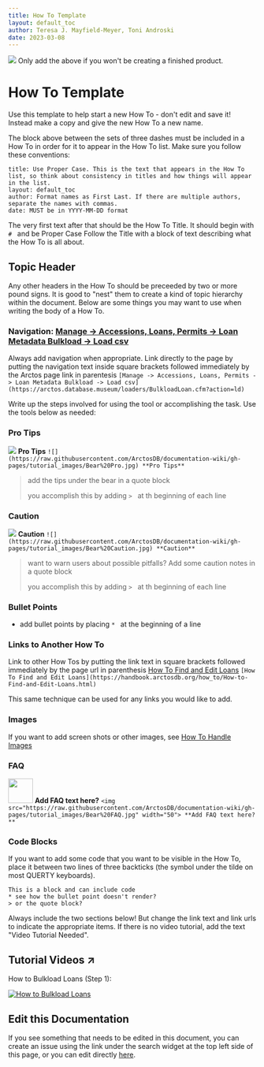 ```yaml
---
title: How To Template 
layout: default_toc
author: Teresa J. Mayfield-Meyer, Toni Androski
date: 2023-03-08
---
```


![](https://raw.githubusercontent.com/ArctosDB/documentation-wiki/gh-pages/tutorial_images/Bear%20Work%20in%20Progress.JPG)
Only add the above if you won't be creating a finished product.

# How To Template 

Use this template to help start a new How To - don't edit and save it! Instead make a copy and give the new How To a new name.

The block above between the sets of three dashes must be included in a How To in order for it to appear in the How To list. Make sure you follow these conventions:

```
title: Use Proper Case. This is the text that appears in the How To list, so think about consistency in titles and how things will appear in the list.
layout: default_toc
author: Format names as First Last. If there are multiple authors, separate the names with commas. 
date: MUST be in YYYY-MM-DD format
```

The very first text after that should be the How To Title. It should begin with `# ` and be Proper Case
Follow the Title with a block of text describing what the How To is all about.

## Topic Header

Any other headers in the How To should be preceeded by two or more pound signs. It is good to "nest" them to create a kind of topic hierarchy within the document. Below are some things you may want to use when writing the body of a How To.

### Navigation: [Manage -> Accessions, Loans, Permits -> Loan Metadata Bulkload -> Load csv](https://arctos.database.museum/loaders/BulkloadLoan.cfm?action=ld)
Always add navigation when appropriate. Link directly to the page by putting the navigation text inside square brackets followed immediately by the Arctos page link in parentesis
`[Manage -> Accessions, Loans, Permits -> Loan Metadata Bulkload -> Load csv](https://arctos.database.museum/loaders/BulkloadLoan.cfm?action=ld)`

Write up the steps involved for using the tool or accomplishing the task. Use the tools below as needed:

### Pro Tips

![](https://raw.githubusercontent.com/ArctosDB/documentation-wiki/gh-pages/tutorial_images/Bear%20Pro.jpg) **Pro Tips**
`![](https://raw.githubusercontent.com/ArctosDB/documentation-wiki/gh-pages/tutorial_images/Bear%20Pro.jpg) **Pro Tips**`

> add the tips under the bear in a quote block
> 
> you accomplish this by adding `> ` at th beginning of each line

### Caution

![](https://raw.githubusercontent.com/ArctosDB/documentation-wiki/gh-pages/tutorial_images/Bear%20Caution.jpg) **Caution**
`![](https://raw.githubusercontent.com/ArctosDB/documentation-wiki/gh-pages/tutorial_images/Bear%20Caution.jpg) **Caution**`

> want to warn users about possible pitfalls? Add some caution notes in a quote block
> 
> you accomplish this by adding `> ` at th beginning of each line
 
### Bullet Points
* add bullet points by placing `* ` at the beginning of a line
 
### Links to Another How To
Link to other How Tos by putting the link text in square brackets followed immediately by the page url in parenthesis [How To Find and Edit Loans](https://handbook.arctosdb.org/how_to/How-to-Find-and-Edit-Loans.html)
`[How To Find and Edit Loans](https://handbook.arctosdb.org/how_to/How-to-Find-and-Edit-Loans.html)`

This same technique can be used for any links you would like to add.

### Images

If you want to add screen shots or other images, see [How To Handle Images](https://handbook.arctosdb.org/how_to/How-to-Get-the-Most-from-Arctos-Github-Editing.html#how-to-handle-images)

### FAQ
<img src="https://raw.githubusercontent.com/ArctosDB/documentation-wiki/gh-pages/tutorial_images/Bear%20FAQ.jpg" width="50"> **Add FAQ text here?**
`<img src="https://raw.githubusercontent.com/ArctosDB/documentation-wiki/gh-pages/tutorial_images/Bear%20FAQ.jpg" width="50"> **Add FAQ text here?**`

### Code Blocks
If you want to add some code that you want to be visible in the How To, place it between two lines of three backticks (the symbol under the tilde on most QUERTY keyboards).
```
This is a block and can include code
* see how the bullet point doesn't render?
> or the quote block?
```

Always include the two sections below! But change the link text and link urls to indicate the appropriate items. If there is no video tutorial, add the text "Video Tutorial Needed".

## Tutorial Videos ↗️

How to Bulkload Loans (Step 1):

[![How to Bulkload Loans](https://i9.ytimg.com/vi/pN40CkKAbgw/mq2.jpg?sqp=CJCU8I8G&rs=AOn4CLCgvG7IypQyOLtWLJ3jqMzZHZ6e7A)](https://youtu.be/pN40CkKAbgw)

## Edit this Documentation

If you see something that needs to be edited in this document, you can create an issue using the link under the search widget at the top left side of this page, or you can edit directly <a href="https://github.com/ArctosDB/documentation-wiki/edit/gh-pages/_how_to/How_To_Template.markdown" target="_blank">here</a>.
